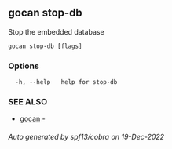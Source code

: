 ## gocan stop-db

Stop the embedded database

```
gocan stop-db [flags]
```

### Options

```
  -h, --help   help for stop-db
```

### SEE ALSO

* [gocan](gocan.md)	 - 

###### Auto generated by spf13/cobra on 19-Dec-2022
